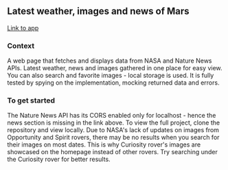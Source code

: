 ## Latest weather, images and news of Mars

[Link to app](https://peanutz-mars.herokuapp.com/)

### Context

A web page that fetches and displays data from NASA and Nature News APIs. Latest weather, news and images gathered in one place for easy view. You can also search and favorite images - local storage is used.
It is fully tested by spying on the implementation, mocking returned data and errors.

### To get started

The Nature News API has its CORS enabled only for localhost - hence the news section is missing in the link above. To view the full project, clone the repository and view locally. Due to NASA's lack of updates on images from Opportunity and Spirit rovers, there may be no results when you search for their images on most dates. This is why Curiosity rover's images are showcased on the homepage instead of other rovers. Try searching under the Curiosity rover for better results.
